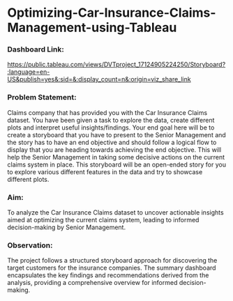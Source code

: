 # Optimizing-Car-Insurance-Claims-Management-using-Tableau

### Dashboard Link: 
https://public.tableau.com/views/DVTproject_17124905224250/Storyboard?:language=en-US&publish=yes&:sid=&:display_count=n&:origin=viz_share_link

### Problem Statement:
Claims company that has provided you with the Car Insurance Claims dataset. You have been given a task to explore the data, create different plots and interpret useful insights/findings. Your end goal here will be to create a storyboard that you have to present to the Senior Management and the story has to have an end objective and should follow a logical flow to display that you are heading towards achieving the end objective. This will help the Senior Management in taking some decisive actions on the current claims system in place. This storyboard will be an open-ended story for you to explore various different features in the data and try to showcase different plots.

### Aim: 
To analyze the Car Insurance Claims dataset to uncover actionable insights aimed at optimizing the current claims system, leading to informed decision-making by Senior Management.

### Observation: 
The project follows a structured storyboard approach for discovering the target customers for the insurance companies. The summary dashboard encapsulates the key findings and recommendations derived from the analysis, providing a comprehensive overview for informed decision-making. 
